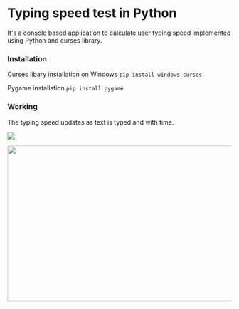 # Typing speed test in Python
It's a console based application to calculate user typing speed implemented using Python and curses library.

<h3>Installation</h3>

Curses libary installation on Windows
```pip install windows-curses```


Pygame installation
```pip install pygame```

<h3>Working </h3>
The typing speed updates as text is typed and with time.

![](https://github.com/OpenGenus/typing-speed-python/blob/main/demo/typingtestgif.gif) 

<img src="https://github.com/OpenGenus/typing-speed-python/blob/main/demo/sstypetest.jpeg" height="350" width ="700">
